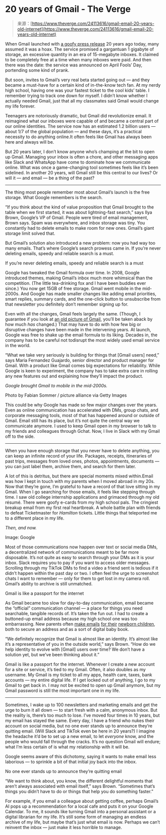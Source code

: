<!--yml
category: 未分类
date: 2024-05-29 12:48:33
-->

# 20 years of Gmail - The Verge

> 来源：[https://www.theverge.com/24113616/gmail-email-20-years-old-internet](https://www.theverge.com/24113616/gmail-email-20-years-old-internet)

When Gmail launched with [a goofy press release](https://googlepress.blogspot.com/2004/04/google-gets-message-launches-gmail.html) 20 years ago today, many assumed it was a hoax. The service promised a gargantuan 1 gigabyte of storage, an excessive quantity in an era of 15-megabyte inboxes. It claimed to be completely free at a time when many inboxes were paid. And then there was the date: the service was announced on April Fools’ Day, portending some kind of prank.

But soon, invites to Gmail’s very real beta started going out — and they became a must-have for a certain kind of in-the-know tech fan. At my nerdy high school, having one was your fastest ticket to the cool kids’ table. I remember trying to track one down for myself. I didn’t know whether I actually needed Gmail, just that all my classmates said Gmail would change my life forever.

Teenagers are notoriously dramatic, but Gmail did revolutionize email. It reimagined what our inboxes were capable of and became a central part of our online identities. The service now has an estimated 1.2 billion users — about 1/7 of the global population — and these days, it’s a practical necessity to do anything online.It often feels like Gmail has always been here and always will be. 

But 20 years later, I don’t know anyone who’s champing at the bit to open up Gmail. Managing your inbox is often a chore, and other messaging apps like Slack and WhatsApp have come to dominate how we communicate online. What was once a game-changing tool sometimes feels like it’s been sidelined. In another 20 years, will Gmail still be this central to our lives? Or will it — and email — be a thing of the past?  

* * *

The thing most people remember most about Gmail’s launch is the free storage. What Google remembers is the search. 

“If you think about the kind of value proposition that Gmail brought to the table when we first started, it was about lightning-fast search,” says Ilya Brown, Google’s VP of Gmail. People were tired of email management, Brown says. Spam was everywhere, and inbox storage was tiny. You constantly had to delete emails to make room for new ones. Gmail’s giant storage limit solved that.

But Gmail’s solution also introduced a new problem: now you had way too many emails. That’s where Google’s search prowess came in. If you’re never deleting emails, speedy and reliable search is a must.

If you’re never deleting emails, speedy and reliable search is a must

Google has tweaked the Gmail formula over time. In 2008, Google introduced themes, making Gmail’s inbox much more whimsical than the competition. (The little tea-drinking fox and I have been buddies ever since.) You now get 15GB of free storage. Gmail went mobile in the mid-2000s. And Google has made smaller changes like adding email priorities, smart replies, summary cards, and the one-click button to unsubscribe from that newsletter you definitely don’t remember signing up for.

Even with all the changes, Gmail feels largely the same. (Though, I guarantee if you look at [an old picture of Gmail](http://cdn0.vox-cdn.com/assets/4222291/gmailold.png), you’ll be taken aback by how much *has* changed.) That may have to do with how few big or disruptive changes have been made in the intervening years. At launch, Google was free to shake up the email formula to its liking. Decades in, the company has to be careful not todisrupt the most widely used email service in the world. 

“What we take very seriously is building for things that [Gmail users] need,” says Maria Fernandez Guajardo, senior director and product manager for Gmail. With a product like Gmail comes big expectations for reliability. While Google is keen to experiment, the company has to take extra care in rolling any new features out and explaining how they’ll impact the product.

*Google brought Gmail to mobile in the mid-2000s.*

Photo by Fabian Sommer / picture alliance via Getty Images

This could be why Google has made so few major changes over the years. Even as online communication has accelerated with DMs, group chats, and corporate messaging tools, most of that has happened around or outside of Gmail. Email still has its place, but it’s not quite the central way we communicate anymore. I used to keep Gmail open in my browser to talk to my friends and colleagues through Gchat. Now, I live in Slack with my Gmail off to the side.

* * *

When you have enough storage that you never have to delete anything, you can keep an infinite record of your life. Packages, receipts, itineraries of past trips, messages from loved ones, photos, appointments, documents — you can just label them, archive them, and search for them later.

A lot of this is detritus, but there are special moments mixed within.Email was how I kept in touch with my parents when I moved abroad in my 20s. Now that they’re gone, I’m grateful to have a record of that love sitting in my Gmail. When I go searching for those emails, it feels like stepping through time. I saw old college internship applications and grimaced through my old résumé. There were goofy e-cards from my high school pals. The cringiest breakup email from my first real heartbreak. A whole battle plan with friends to defeat Ticketmaster for *Hamilton* tickets. Little things that teleported me to a different place in my life.

*Then, and now.*

Image: Google

Most of those communications now happen over text or social media DMs, a decentralized network of communications meant to be far more disposable. It’s not quite as easy to search through your DMs as it is your inbox. Slack requires you to pay if you want to access older messages. Scrolling through my TikTok DMs to find a video a friend sent is tedious if it didn’t happen within the past day or two. I often feel the urge to screenshot chats I want to remember — only for them to get lost in my camera roll. Gmail’s ability to archive is still unmatched.

Gmail is like a passport for the internet

As Gmail became too slow for day-to-day communication, email became the “official” communication channel — a place for things you need searchable, tangible records of. It’s taken the fun out. I had to create a buttoned-up email address because my high school one was too embarrassing. New parents often [make emails](https://theeverymom.com/why-i-created-an-email-address-for-my-baby/) [for their](https://www.reddit.com/r/LifeProTips/comments/ohz5d6/lpt_as_soon_as_you_get_a_name_for_your_baby/) [newborn children](https://www.businessinsider.com/email-address-for-baby-2016-6), both to secure an address and as a sort of digital baby book.

“We definitely recognize that Gmail is almost like an identity. It’s almost like it’s a representative of you in the outside world,” says Brown. “How do we help identity to evolve with [Gmail] users over time? We don’t have a solution yet, but we’ve been thinking about it.” 

Gmail is like a passport for the internet. Whenever I create a new account for a site or service, it’s tied to my Gmail. Often, it also doubles as my username. My Gmail is my ticket to all my apps, health care, taxes, bank accounts — my entire digital life. If I get locked out of anything, I go to my Gmail to get back in. I may not be excited to open up Gmail anymore, but my Gmail password is still the most important one in my life. 

* * *

Sometimes, I wake up to 100 newsletters and marketing emails and get the urge to burn it all down — to start fresh with a calm, anonymous inbox. But the reality is, there’s too much to lose. I’ve moved four times in 10 years, but my email has stayed the same. Every day, I have a friend who nukes their account on social media, but no one ever stands up to announce they’re quitting email. (Will Slack and TikTok even be here in 20 years?) I imagine the headache it’d be to set up a new email, to let *everyone* know, and the people who would fall through the cracks. It’s no question Gmail will endure; what I’m less certain of is what my relationship with it will be.

Google seems aware of this dichotomy, saying it wants to make email less laborious — to sprinkle a bit of that initial joy back into the inbox. 

No one ever stands up to announce they’re quitting email

“We want to think about, you know, the different delightful moments that aren’t always associated with email itself,” says Brown. “Sometimes that’s things you didn’t have to do or things that help you do something faster.” 

For example, if you email a colleague about getting coffee, perhaps Gmail’s AI pops up a recommendation for a local cafe and puts it on your Google Calendar. To me, it sounds like turning Gmail into a personal assistant or a digital librarian for my life. It’s still some form of managing an endless archive of my life, but maybe that’s just what email is now. Perhaps we can’t reinvent the inbox — just make it less horrible to manage.